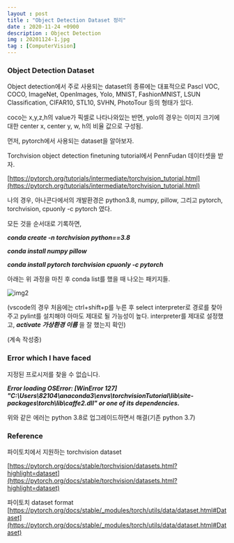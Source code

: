 ```yaml
---
layout : post
title : "Object Detection Dataset 정리"
date : 2020-11-24 +0900
description : Object Detection
img : 20201124-1.jpg
tag : [ComputerVision]
---
```


### Object Detection Dataset

 Object detection에서 주로 사용되는 dataset의 종류에는 대표적으로 Pascl VOC, COCO, ImageNet, OpenImages, Yolo, MNIST, FashionMNIST, LSUN Classification, CIFAR10, STL10, SVHN, PhotoTour 등의 형태가 있다.

 coco는 x,y,z,h의 value가 픽셀로 나타나와있는 반면, yolo의 경우는 이미지 크기에 대한 center x, center y, w, h의 비율 값으로 구성됨.



 먼저, pytorch에서 사용되는 dataset을 알아보자.

 Torchvision object detection finetuning tutorial에서 PennFudan 데이터셋을 받자.

[https://pytorch.org/tutorials/intermediate/torchvision_tutorial.html](https://pytorch.org/tutorials/intermediate/torchvision_tutorial.html)

 나의 경우, 아나콘다에서의 개발환경은 python3.8, numpy, pillow, 그리고 pytorch, torchvision, cpuonly -c pytorch 였다.

 모든 것을 순서대로 기록하면,

__*conda create -n torchvision python==3.8*__

__*conda install numpy pillow*__

__*conda install pytorch torchvision cpuonly -c pytorch*__

 아래는 위 과정을 마친 후 conda list를 했을 때 나오는 패키지들.

![img2](https://raw.githubusercontent.com/ReaperMaKNaE/reapermaknae.github.io/main/assets/img/20201123-1.jpg)

(vscode의 경우 처음에는 ctrl+shift+p를 누른 후 select interpreter로 경로를 찾아주고 pylint를 설치해야 아마도 제대로 될 가능성이 높다. interpreter를 제대로 설정했고, __*activate 가상환경 이름*__ 을 잘 했는지 확인)

(계속 작성중)



### Error which I have faced



지정된 프로시저를 찾을 수 없습니다.

__*Error loading OSError: [WinError 127] "C:\Users\82104\anaconda3\envs\torchvisionTutorial\lib\site-packages\torch\lib\caffe2.dll" or one of its dependencies.*__




 위와 같은 에러는 python 3.8로 업그레이드하면서 해결(기존 python 3.7)



### Reference

파이토치에서 지원하는 torchvision dataset

[https://pytorch.org/docs/stable/torchvision/datasets.html?highlight=dataset](https://pytorch.org/docs/stable/torchvision/datasets.html?highlight=dataset)

파이토치 dataset format [https://pytorch.org/docs/stable/_modules/torch/utils/data/dataset.html#Dataset](https://pytorch.org/docs/stable/_modules/torch/utils/data/dataset.html#Dataset)